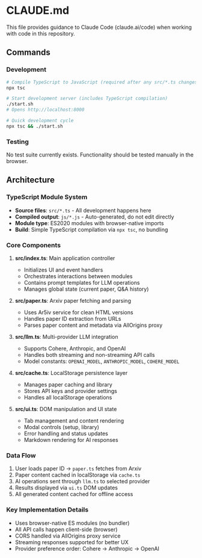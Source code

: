 # CLAUDE.md

This file provides guidance to Claude Code (claude.ai/code) when working with code in this repository.

## Commands

### Development
```bash
# Compile TypeScript to JavaScript (required after any src/*.ts changes)
npx tsc

# Start development server (includes TypeScript compilation)
./start.sh
# Opens http://localhost:8000

# Quick development cycle
npx tsc && ./start.sh
```

### Testing
No test suite currently exists. Functionality should be tested manually in the browser.

## Architecture

### TypeScript Module System
- **Source files**: `src/*.ts` - All development happens here
- **Compiled output**: `js/*.js` - Auto-generated, do not edit directly
- **Module type**: ES2020 modules with browser-native imports
- **Build**: Simple TypeScript compilation via `npx tsc`, no bundling

### Core Components

1. **src/index.ts**: Main application controller
   - Initializes UI and event handlers
   - Orchestrates interactions between modules
   - Contains prompt templates for LLM operations
   - Manages global state (current paper, Q&A history)

2. **src/paper.ts**: Arxiv paper fetching and parsing
   - Uses Ar5iv service for clean HTML versions
   - Handles paper ID extraction from URLs
   - Parses paper content and metadata via AllOrigins proxy

3. **src/llm.ts**: Multi-provider LLM integration
   - Supports Cohere, Anthropic, and OpenAI
   - Handles both streaming and non-streaming API calls
   - Model constants: `OPENAI_MODEL`, `ANTHROPIC_MODEL`, `COHERE_MODEL`

4. **src/cache.ts**: LocalStorage persistence layer
   - Manages paper caching and library
   - Stores API keys and provider settings
   - Handles all localStorage operations

5. **src/ui.ts**: DOM manipulation and UI state
   - Tab management and content rendering
   - Modal controls (setup, library)
   - Error handling and status updates
   - Markdown rendering for AI responses

### Data Flow
1. User loads paper ID → `paper.ts` fetches from Arxiv
2. Paper content cached in localStorage via `cache.ts`
3. AI operations sent through `llm.ts` to selected provider
4. Results displayed via `ui.ts` DOM updates
5. All generated content cached for offline access

### Key Implementation Details
- Uses browser-native ES modules (no bundler)
- All API calls happen client-side (browser)
- CORS handled via AllOrigins proxy service
- Streaming responses supported for better UX
- Provider preference order: Cohere → Anthropic → OpenAI